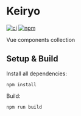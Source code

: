 # Keiryo
[![ci](https://gitlab.com/sokkuri/keiryo/badges/master/pipeline.svg?style=flat)](https://gitlab.com/sokkuri/Keiryo/-/commits/master)
[![npm](https://img.shields.io/npm/v/keiryo.svg)](https://www.npmjs.com/package/keiryo)

Vue components collection

## Setup & Build
Install all dependencies:
```
npm install
```

Build:
```
npm run build
```
